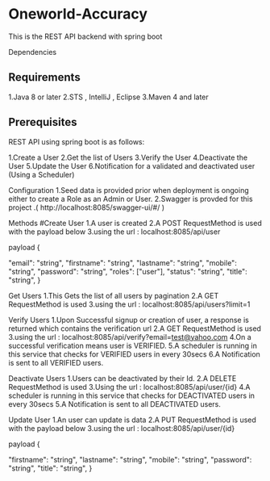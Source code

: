 # Oneworld-Accuracy

This is the REST API backend with spring boot

Dependencies
## Requirements
1.Java 8 or later
2.STS , IntelliJ , Eclipse
3.Maven 4 and later

## Prerequisites
REST API using spring boot is as follows:


1.Create a User
2.Get the list of Users 
3.Verify the User 
4.Deactivate the User 
5.Update the User 
6.Notification for a validated and deactivated user (Using a Scheduler)



Configuration
1.Seed data is provided prior when deployment is ongoing either to create a Role as an Admin or User.
2.Swagger is provded for this project .( http://localhost:8085/swagger-ui/#/ )



Methods
#Create User
1.A user is created
2.A POST RequestMethod is used with the payload below
3.using the url :  localhost:8085/api/user

payload
        {
 
  "email": "string",
  "firstname": "string",
  "lastname": "string",
  "mobile": "string",
  "password": "string",
  "roles": ["user"],
  "status": "string",
  "title": "string",
}



Get Users
1.This Gets the list of all users by pagination
2.A GET RequestMethod is used
3.using the url :  localhost:8085/api/users?limit=1



Verify Users
1.Upon Successful signup or creation of user, a response is returned which contains the verification url
2.A GET RequestMethod is used 
3.using the url :  localhost:8085/api/verify?email=test@yahoo.com
4.On a successful verification means user is VERIFIED.
5.A scheduler is running in this service that checks for VERIFIED users in every 30secs
6.A Notification is sent to all VERIFIED users.



Deactivate Users
1.Users can be deactivated by their Id.
2.A DELETE RequestMethod is used 
3.Using the url :  localhost:8085/api/user/{id}
4.A scheduler is running in this service that checks  for DEACTIVATED users in every 30secs
5.A Notification is sent to all DEACTIVATED users.



Update User
1.An user can update is data 
2.A PUT RequestMethod is used with the payload below
3.using the url :  localhost:8085/api/user/{id}

payload
        {
 
  "firstname": "string",
  "lastname": "string",
  "mobile": "string",
  "password": "string",
  "title": "string",
}







